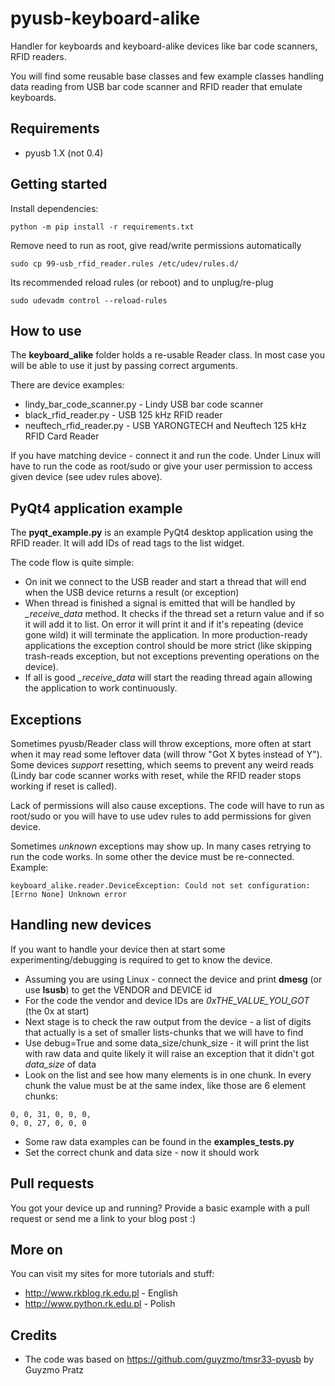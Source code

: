 pyusb-keyboard-alike
====================

Handler for keyboards and keyboard-alike devices like bar code scanners, RFID readers.

You will find some reusable base classes and few example classes handling data reading from USB bar code scanner and RFID reader that
emulate keyboards.


Requirements
------------
* pyusb 1.X (not 0.4)


Getting started
---------------

Install dependencies:

    python -m pip install -r requirements.txt

Remove need to run as root, give read/write permissions automatically

    sudo cp 99-usb_rfid_reader.rules /etc/udev/rules.d/

Its recommended reload rules (or reboot) and to unplug/re-plug

    sudo udevadm control --reload-rules


How to use
----------
The **keyboard_alike** folder holds a re-usable Reader class. In most case you will be able to use it just by passing correct arguments.

There are device examples:

* lindy_bar_code_scanner.py - Lindy USB bar code scanner
* black_rfid_reader.py - USB 125 kHz RFID reader
* neuftech_rfid_reader.py - USB YARONGTECH and Neuftech 125 kHz RFID Card Reader


If you have matching device - connect it and run the code. Under Linux will have to run the code as root/sudo or give your user permission to access given device (see udev rules above).


PyQt4 application example
-------------------------
The **pyqt_example.py** is an example PyQt4 desktop application using the RFID reader. It will add IDs of read tags to the list widget.

The code flow is quite simple:

* On init we connect to the USB reader and start a thread that will end when the USB device returns a result (or exception)
* When thread is finished a signal is emitted that will be handled by *_receive_data* method. It checks if the thread set a return value
and if so it will add it to list. On error it will print it and if it's repeating (device gone wild) it will terminate the application.
In more production-ready applications the exception control should be more strict (like skipping trash-reads exception, but not exceptions preventing operations on the device).
* If all is good *_receive_data* will start the reading thread again allowing the application to work continuously. 


Exceptions
----------
Sometimes pyusb/Reader class will throw exceptions, more often at start when it may read some leftover data (will throw "Got X bytes instead of Y").
Some devices *support* resetting, which seems to prevent any weird reads (Lindy bar code scanner works with reset, while the RFID reader stops working if reset is called).

Lack of permissions will also cause exceptions. The code will have to run as root/sudo or you will have to use udev rules to add permissions for given device.

Sometimes *unknown* exceptions may show up. In many cases retrying to run the code works. In some other the device must be re-connected. Example:

```
keyboard_alike.reader.DeviceException: Could not set configuration: [Errno None] Unknown error
```


Handling new devices
--------------------
If you want to handle your device then at start some experimenting/debugging is required to get to know the device.

* Assuming you are using Linux - connect the device and print **dmesg** (or use **lsusb**) to get the VENDOR and DEVICE id 
* For the code the vendor and device IDs are *0xTHE_VALUE_YOU_GOT* (the 0x at start)
* Next stage is to check the raw output from the device - a list of digits that actually is a set of smaller lists-chunks that we will have to find
* Use debug=True and some data_size/chunk_size - it will print the list with raw data and quite likely it will raise an exception that it didn't got *data_size* of data
* Look on the list and see how many elements is in one chunk. In every chunk the value must be at the same index, like those are 6 element chunks:

```
0, 0, 31, 0, 0, 0,
0, 0, 27, 0, 0, 0
```

* Some raw data examples can be found in the **examples_tests.py**
* Set the correct chunk and data size - now it should work


Pull requests
-------------
You got your device up and running? Provide a basic example with a pull request or send me a link to your blog post :)


More on
-------
You can visit my sites for more tutorials and stuff:

* http://www.rkblog.rk.edu.pl - English
* http://www.python.rk.edu.pl - Polish


Credits
-------
* The code was based on https://github.com/guyzmo/tmsr33-pyusb by Guyzmo Pratz

